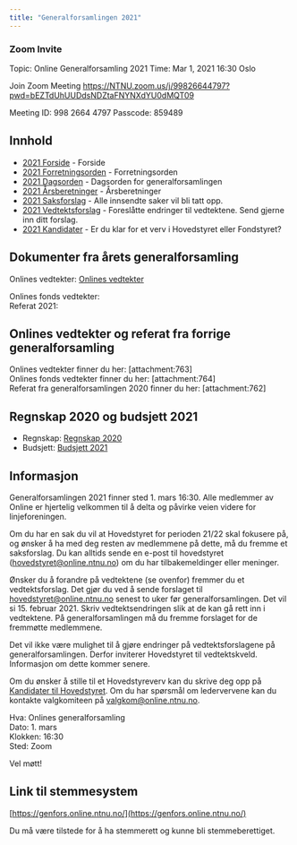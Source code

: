 ```yaml
---
title: "Generalforsamlingen 2021"
---
```


### Zoom Invite
Topic: Online Generalforsamling 2021
Time: Mar 1, 2021 16:30 Oslo

Join Zoom Meeting
https://NTNU.zoom.us/j/99826644797?pwd=bEZTdUhUUDdsNDZtaFNYNXdYU0dMQT09

Meeting ID: 998 2664 4797
Passcode: 859489

## Innhold
* [2021 Forside](/wiki/online/generalforsamlingen/genfors2021)   - Forside
* [2021 Forretningsorden](/wiki/online/generalforsamlingen/genfors2021/forretningsorden) - Forretningsorden
* [2021 Dagsorden](/wiki/online/generalforsamlingen/genfors2021/dagsorden) - Dagsorden for generalforsamlingen
* [2021 Årsberetninger](/wiki/online/generalforsamlingen/genfors2021/aarsberetninger) - Årsberetninger
* [2021 Saksforslag](/wiki/online/generalforsamlingen/genfors2021/saksforslag) - Alle innsendte saker vil bli tatt opp.
* [2021 Vedtektsforslag](/wiki/online/generalforsamlingen/genfors2021/vedtekstforslag) - Foreslåtte endringer til vedtektene. Send gjerne inn ditt forslag.
* [2021 Kandidater](/wiki/online/generalforsamlingen/genfors2021/valg) - Er du klar for et verv i Hovedstyret eller Fondstyret? 

## Dokumenter fra årets generalforsamling
Onlines vedtekter:  [Onlines vedtekter](https://github.com/dotkom/Onlines_Vedtekter/blob/master/vedtekter.pdf)

Onlines fonds vedtekter:  
Referat 2021:  


## Onlines vedtekter og referat fra forrige generalforsamling 
Onlines vedtekter finner du her: [attachment:763]  
Onlines fonds vedtekter finner du her: [attachment:764]  
Referat fra generalforsamlingen 2020 finner du her: [attachment:762]

## Regnskap 2020 og budsjett 2021

- Regnskap: [Regnskap 2020](https://docs.google.com/spreadsheets/d/1ZGzS-x1XD8i6Dx3SivXF_1DaLYUWuIvBVP1nlHiwBiU/edit?usp=sharing)  
- Budsjett: [Budsjett 2021](https://docs.google.com/spreadsheets/d/17VzmWpA4y5E_FNGJFiN2e72bc5p-zney5CrmmfWRiVM/edit?usp=sharing)

## Informasjon

Generalforsamlingen 2021 finner sted 1. mars 16:30. Alle medlemmer av Online er hjertelig velkommen til å delta og påvirke veien videre for linjeforeningen. 

Om du har en sak du vil at Hovedstyret for perioden 21/22 skal fokusere på, og ønsker å ha med deg resten av medlemmene på dette, må du fremme et saksforslag. Du kan alltids sende en e-post til hovedstyret (hovedstyret@online.ntnu.no) om du har tilbakemeldinger eller meninger.

Ønsker du å forandre på vedtektene (se ovenfor) fremmer du et vedtektsforslag. Det gjør du ved å sende forslaget til hovedstyret@online.ntnu.no senest to uker før generalforsamlingen. Det vil si 15. februar 2021. Skriv vedtektsendringen slik at de kan gå rett inn i vedtektene. På generalforsamlingen må du fremme forslaget for de fremmøtte medlemmene.

Det vil ikke være mulighet til å gjøre endringer på vedtektsforslagene på generalforsamlingen. Derfor inviterer Hovedstyret til vedtektskveld. Informasjon om dette kommer senere.

Om du ønsker å stille til et Hovedstyreverv kan du skrive deg opp på [Kandidater til Hovedstyret](/wiki/online/generalforsamlingen/genfors2021/valg). Om du har spørsmål om ledervervene kan du kontakte valgkomiteen på valgkom@online.ntnu.no.

Hva: Onlines generalforsamling  
Dato: 1. mars  
Klokken: 16:30  
Sted: Zoom  

Vel møtt!

## Link til stemmesystem

[https://genfors.online.ntnu.no/](https://genfors.online.ntnu.no/)

Du må være tilstede for å ha stemmerett og kunne bli stemmeberettiget.